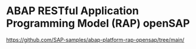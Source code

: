# ABAP RESTful Application Programming Model (RAP) openSAP
https://github.com/SAP-samples/abap-platform-rap-opensap/tree/main/



